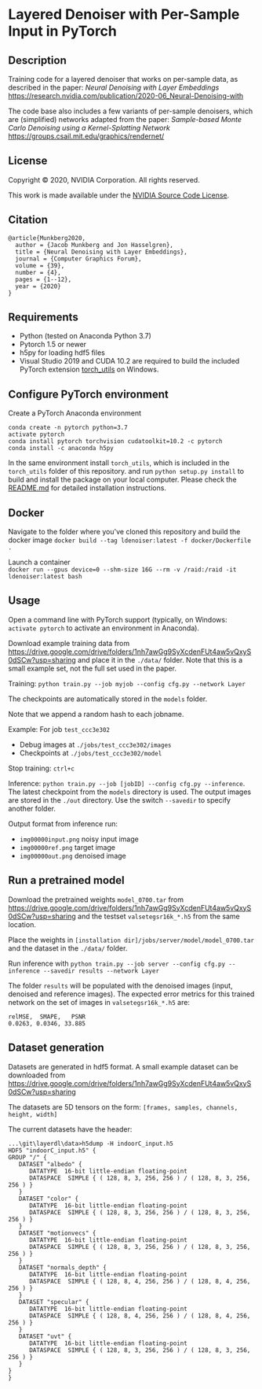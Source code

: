 Layered Denoiser with Per-Sample Input in PyTorch 
==================================================

Description
-----------
Training code for a layered denoiser that works on per-sample data,
as described in the paper: 
*Neural Denoising with Layer Embeddings*   
https://research.nvidia.com/publication/2020-06_Neural-Denoising-with   

The code base also includes a few variants of per-sample denoisers, which are (simplified)
networks adapted from the paper: 
*Sample-based Monte Carlo Denoising using a Kernel-Splatting Network*   
https://groups.csail.mit.edu/graphics/rendernet/   
 
License
-------

Copyright &copy; 2020, NVIDIA Corporation. All rights reserved.

This work is made available under the [NVIDIA Source Code License](LICENSE.txt).

Citation
--------

```
@article{Munkberg2020,
  author = {Jacob Munkberg and Jon Hasselgren},
  title = {Neural Denoising with Layer Embeddings},
  journal = {Computer Graphics Forum},
  volume = {39},
  number = {4},
  pages = {1--12},
  year = {2020}
}
```

Requirements
------------
- Python (tested on Anaconda Python 3.7)
- Pytorch 1.5 or newer
- h5py for loading hdf5 files
- Visual Studio 2019 and CUDA 10.2 are required to build the included PyTorch extension [torch_utils](./torch_utils/) on Windows.

Configure PyTorch environment
-----------------------------

Create a PyTorch Anaconda environment
```
conda create -n pytorch python=3.7
activate pytorch
conda install pytorch torchvision cudatoolkit=10.2 -c pytorch
conda install -c anaconda h5py
```

In the same environment install `torch_utils`, which is included in the `torch_utils` folder of this repository.
and run `python setup.py install` to build and install the package on your local computer.
Please check the [README.md](./torch_utils/README.md) for detailed installation instructions. 

Docker
------

Navigate to the folder where you've cloned this repository and build the docker image
`docker build --tag ldenoiser:latest -f docker/Dockerfile .`   

Launch a container   
`docker run --gpus device=0 --shm-size 16G --rm -v /raid:/raid -it ldenoiser:latest bash` 

Usage
-----

Open a command line with PyTorch support (typically, on Windows: `activate pytorch` to activate an environment in Anaconda).

Download example training data from https://drive.google.com/drive/folders/1nh7awGg9SyXcdenFUt4aw5vQxyS0dSCw?usp=sharing
and place it in the `./data/` folder. Note that this is a small example set, not the full set used in the paper.

Training: `python train.py --job myjob --config cfg.py --network Layer`

The checkpoints are automatically stored in the `models` folder.

Note that we append a random hash to each jobname. 

Example: For job `test_ccc3e302`
- Debug images at `./jobs/test_ccc3e302/images`
- Checkpoints at `./jobs/test_ccc3e302/model`

Stop training: `ctrl+c`

Inference: `python train.py --job [jobID] --config cfg.py --inference`. The latest checkpoint from the `models` directory is used.
The output images are stored in the `./out` directory. Use the switch `--savedir` to specify another folder.

Output format from inference run:
- `img00000input.png` noisy input image
- `img00000ref.png`   target image
- `img00000out.png`   denoised image 


Run a pretrained model
----------------------

Download the pretrained weights `model_0700.tar` from https://drive.google.com/drive/folders/1nh7awGg9SyXcdenFUt4aw5vQxyS0dSCw?usp=sharing
and the testset `valsetegsr16k_*.h5` from the same location.

Place the weights in 
`[installation dir]/jobs/server/model/model_0700.tar`
and the dataset in the `./data/` folder.

Run inference with 
`python train.py --job server --config cfg.py --inference --savedir results --network Layer`

The folder `results` will be populated with the denoised images (input, denoised and reference images).
The expected error metrics for this trained network on the set of images in `valsetegsr16k_*.h5` are:
```
relMSE,  SMAPE,   PSNR
0.0263, 0.0346, 33.885
```

Dataset generation
------------------

Datasets are generated in hdf5 format. A small example dataset can be downloaded from
https://drive.google.com/drive/folders/1nh7awGg9SyXcdenFUt4aw5vQxyS0dSCw?usp=sharing

The datasets are 5D tensors on the form: `[frames, samples, channels, height, width]`

The current datasets have the header:
```
...\git\layerdl\data>h5dump -H indoorC_input.h5
HDF5 "indoorC_input.h5" {
GROUP "/" {
   DATASET "albedo" {
      DATATYPE  16-bit little-endian floating-point
      DATASPACE  SIMPLE { ( 128, 8, 3, 256, 256 ) / ( 128, 8, 3, 256, 256 ) }
   }
   DATASET "color" {
      DATATYPE  16-bit little-endian floating-point
      DATASPACE  SIMPLE { ( 128, 8, 3, 256, 256 ) / ( 128, 8, 3, 256, 256 ) }
   }
   DATASET "motionvecs" {
      DATATYPE  16-bit little-endian floating-point
      DATASPACE  SIMPLE { ( 128, 8, 3, 256, 256 ) / ( 128, 8, 3, 256, 256 ) }
   }
   DATASET "normals_depth" {
      DATATYPE  16-bit little-endian floating-point
      DATASPACE  SIMPLE { ( 128, 8, 4, 256, 256 ) / ( 128, 8, 4, 256, 256 ) }
   }
   DATASET "specular" {
      DATATYPE  16-bit little-endian floating-point
      DATASPACE  SIMPLE { ( 128, 8, 4, 256, 256 ) / ( 128, 8, 4, 256, 256 ) }
   }
   DATASET "uvt" {
      DATATYPE  16-bit little-endian floating-point
      DATASPACE  SIMPLE { ( 128, 8, 3, 256, 256 ) / ( 128, 8, 3, 256, 256 ) }
   }
}
}
```

